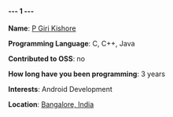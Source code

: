 #### --- 1 ---
**Name**: [P Giri Kishore](https://github.com/pgirikishore)

**Programming Language**: C, C++, Java

**Contributed to OSS**: no

**How long have you been programming**: 3 years

**Interests**: Android Development

**Location**: [Bangalore, India](https://google.com/maps/@12.9129744,77.6421572,15z)
